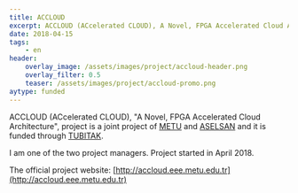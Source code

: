 ```yaml
---
title: ACCLOUD
excerpt: ACCLOUD (ACcelerated CLOUD), A Novel, FPGA Accelerated Cloud Architecture
date: 2018-04-15
tags:
    - en
header:
    overlay_image: /assets/images/project/accloud-header.png
    overlay_filter: 0.5
    teaser: /assets/images/project/accloud-promo.png
aytype: funded
---
```


ACCLOUD (ACcelerated CLOUD), "A Novel, FPGA Accelerated Cloud Architecture",
project is a joint project of [METU](https://www.metu.edu.tr/) and
[ASELSAN](http://www.aselsan.com/) and it is funded through
[TUBITAK](https://www.tubitak.gov.tr/en).

I am one of the two project managers. Project started in April 2018.

The official project website:
[http://accloud.eee.metu.edu.tr](http://accloud.eee.metu.edu.tr)
